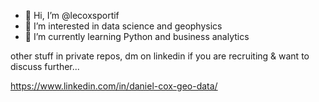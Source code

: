 - 👋 Hi, I’m @lecoxsportif
- 👀 I’m interested in data science and geophysics
- 🌱 I’m currently learning Python and business analytics

other stuff in private repos, dm on linkedin if you are recruiting & want to discuss further...

https://www.linkedin.com/in/daniel-cox-geo-data/

<!---
lecoxsportif/lecoxsportif is a ✨ special ✨ repository because its `README.md` (this file) appears on your GitHub profile.
You can click the Preview link to take a look at your changes.
--->
